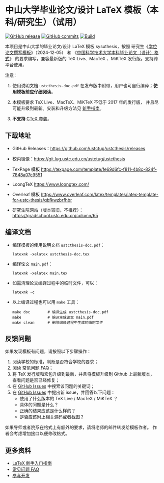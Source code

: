 # 中山大学毕业论文/设计 LaTeX 模板（本科/研究生）（试用）

[![GitHub release](https://img.shields.io/github/release/ustctug/ustcthesis/all.svg)](https://github.com/ustctug/ustcthesis/releases/latest)
[![GitHub commits](https://img.shields.io/github/commits-since/ustctug/ustcthesis/latest.svg)](https://github.com/ustctug/ustcthesis/commits/master)
[![Build](https://github.com/ustctug/ustcthesis/actions/workflows/main.yml/badge.svg)](https://github.com/ustctug/ustcthesis/actions/workflows/main.yml)

本项目是中山大学的毕业论文/设计 LaTeX 模板 sysuthesis，按照
研究生《[学位论文撰写模板](https://gradschool.ustc.edu.cn/column/65)》（2024-12-05）
和
《[中国科学技术大学本科毕业论文（设计）格式](https://www.teach.ustc.edu.cn/?attachment_id=13867)》
的要求编写，兼容最新版的 TeX Live、MacTeX 、MiKTeX 发行版，支持跨平台使用。

注意：

1. 使用说明文档 `ustcthesis-doc.pdf` 在发布版中附带，用户也可自行编译；**使用模板前应仔细阅读**。

2. 本模板要求 TeX Live、MacTeX、MiKTeX 不低于 2017 年的发行版，
并且尽可能升级到最新。安装和升级方法见
[新手指南](https://github.com/ustctug/ustcthesis/wiki/新手指南)。

3. **不支持** [CTeX 套装](https://github.com/ustctug/ustcthesis/wiki/常见问题#3-模板支持用-ctex-套装编译吗)。


## 下载地址

- GitHub Releases：<https://github.com/ustctug/ustcthesis/releases>

- 校内镜像：<https://git.lug.ustc.edu.cn/ustctug/ustcthesis>

- TexPage 模板 <https://texpage.com/template/fe69d6fc-f811-4b8c-824f-7848a07c9551>

- LoongTeX <https://www.loongtex.com/>

- Overleaf 模板 <https://www.overleaf.com/latex/templates/latex-template-for-ustc-thesis/qbfkwzbrfhbr>

- 研究生院网站（版本较旧，不推荐）：<https://gradschool.ustc.edu.cn/column/65>


## 编译文档

- 编译模板的使用说明文档 `ustcthesis-doc.pdf`：
   ```
   latexmk -xelatex ustcthesis-doc.tex
   ```
- 编译论文 `main.pdf`：
   ```
   latexmk -xelatex main.tex
   ```
- 如需清理论文编译过程中的临时文件，可以：
   ```
   latexmk -c
   ```

- 以上编译过程也可以用 `make` 工具：
   ```
   make doc        # 编译生成 ustcthesis-doc.pdf
   make            # 编译生成论文 main.pdf
   make clean      # 删除编译过程中生成的临时文件
   ```

## 反馈问题

如果发现模板有问题，请按照以下步骤操作：

1. 阅读学校的标准，判断是否符合学校的要求；
2. 阅读 [常见问题 FAQ](https://github.com/ustctug/ustcthesis/wiki/常见问题)；
3. 将 TeX 发行版和宏包升级到最新，并且将模板升级到 Github 上最新版本，
查看问题是否已经修复；
4. 在 [GitHub Issues](https://github.com/ustctug/ustcthesis/issues)
中搜索该问题的关键词；
5. 在 [GitHub Issues](https://github.com/ustctug/ustcthesis/issues)
中提出新 issue，并回答以下问题：
    - 使用了什么版本的 TeX Live / MacTeX / MiKTeX ？
    - 具体的问题是什么？
    - 正确的结果应该是什么样的？
    - 是否应该附上相关源码或者截图？

如果导师或者院系在格式上有额外的要求，请将老师的邮件转发给模板作者。
作者会考虑增加接口以便修改格式。


## 更多资料

- [LaTeX 新手入门指南](https://github.com/ustctug/ustcthesis/wiki/新手指南)
- [常见问题 FAQ](https://github.com/ustctug/ustcthesis/wiki/常见问题)
- [参与开发](https://github.com/ustctug/ustcthesis/wiki/参与开发)
